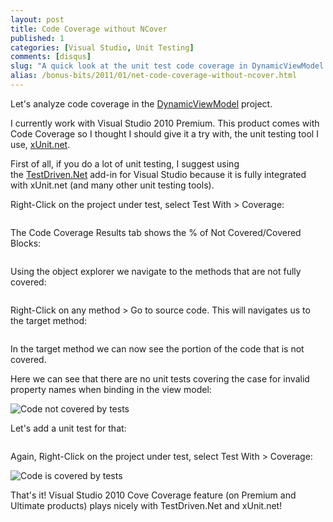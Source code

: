 ```yaml
---
layout: post
title: Code Coverage without NCover
published: 1
categories: [Visual Studio, Unit Testing]
comments: [disqus]
slug: "A quick look at the unit test code coverage in DynamicViewModel using Visual Studio's Code Coverage feature."
alias: /bonus-bits/2011/01/net-code-coverage-without-ncover.html
---
```

<p>Let&#39;s analyze code coverage in the&#0160;<a href="http://dynamicviewmodel.codeplex.com/" target="_blank" title="This project aims to provide a way to implement the Model View ViewModel (MVVM) architectural pattern using Plain Old CLR Objects (POCOs) while taking full advantage of .NET 4.0 DynamicObject Class.">DynamicViewModel</a>&#0160;project.</p>
<p>I currently work with Visual Studio 2010 Premium. This product comes with Code Coverage so I thought I should give it a try with, the&#0160;unit testing tool I use,&#0160;<a href="http://xunit.codeplex.com/" target="_blank" title="xUnit.net is a unit testing tool for the .NET Framework.">xUnit.net</a>.</p>
<p>First of all, if you do a lot of unit testing, I suggest using the&#0160;<a href="http://www.google.gr/url?sa=t&amp;source=web&amp;cd=2&amp;ved=0CBoQFjAB&amp;url=http%3A%2F%2Fwww.testdriven.net%2F&amp;ei=I3A5TeO8Dczssgbw2bzzBg&amp;usg=AFQjCNFFiRlQapOFMcbUcbKyl37SNWRygw&amp;sig2=B37qeEgk0LSAevdmGq5z_A" target="_blank" title="http://www.testdriven.net/">TestDriven.Net</a>&#0160;add-in for Visual Studio because it is fully integrated with xUnit.net (and many other unit testing tools).</p>
<p>Right-Click on the project under test, select Test With &gt; Coverage:</p>

<p><img src="http://farm9.staticflickr.com/8500/8398555174_7a12f17243_o.png" alt="" /></p>

<p>The Code Coverage Results tab shows the % of Not Covered/Covered Blocks:</p>

<p><img src="http://farm9.staticflickr.com/8353/8398555110_237199b896_o.png" alt="" /></p>

<p>Using the object explorer we navigate to the methods that are not fully covered:</p>

<p><img src="http://farm9.staticflickr.com/8376/8398555104_1ff09f326f_o.png" alt="" /></p>

<p>Right-Click on any method &gt; Go to source code. This will navigates us to the target method:</p>

<p><img src="http://farm9.staticflickr.com/8497/8397466461_7af064d53c_o.png" alt="" /></p>

<p>In the target method we can now see the portion of the code that is not covered.&#0160;</p>
<p>Here we can see that there are no unit tests covering the case for invalid property names when binding in the view model:</p>

<p><img src="http://farm9.staticflickr.com/8330/8397466403_e126a224be_o.png" alt="Code not covered by tests"/></p>

<p>Let&#39;s add a unit test for that:</p>

<p><img src="http://farm9.staticflickr.com/8188/8397466387_3fd667c4b5_o.png" alt=""/></p>

<p>Again, Right-Click on the project under test, select Test With &gt; Coverage:</p>

<p><img src="http://farm9.staticflickr.com/8356/8397466379_3ddd680253_o.png" alt="Code is covered by tests"/></p>

<p>That&#39;s it!&#0160;Visual Studio 2010 Cove Coverage feature (on Premium and Ultimate products) plays nicely with TestDriven.Net and xUnit.net!</p>

